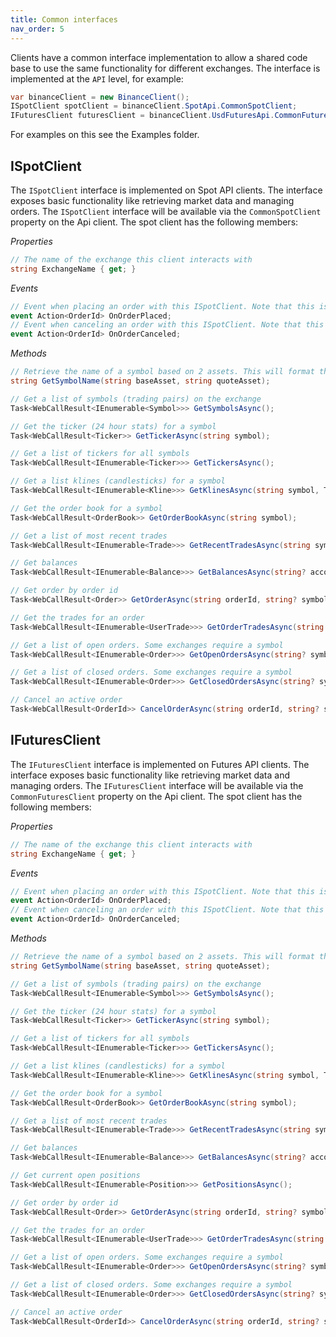 ```yaml
---
title: Common interfaces
nav_order: 5
---
```


Clients have a common interface implementation to allow a shared code base to use the same functionality for different exchanges. The interface is implemented at the `API` level, for example:
```csharp
var binanceClient = new BinanceClient();
ISpotClient spotClient = binanceClient.SpotApi.CommonSpotClient;
IFuturesClient futuresClient = binanceClient.UsdFuturesApi.CommonFuturesClient;
```

For examples on this see the Examples folder.

## ISpotClient
The `ISpotClient` interface is implemented on Spot API clients. The interface exposes basic functionality like retrieving market data and managing orders. The `ISpotClient` interface will be available via the `CommonSpotClient` property on the Api client.
The spot client has the following members:

*Properties*  
```csharp
// The name of the exchange this client interacts with
string ExchangeName { get; }
```

*Events*  
```csharp
// Event when placing an order with this ISpotClient. Note that this is not an event handler listening on the exchange, just an event handler for when the `PlaceOrderAsync` method is called.
event Action<OrderId> OnOrderPlaced;
// Event when canceling an order with this ISpotClient. Note that this is not an event handler listening on the exchange, just an event handler for when the `CancelOrderAsync` method is called.
event Action<OrderId> OnOrderCanceled;

```

*Methods*
```csharp
// Retrieve the name of a symbol based on 2 assets. This will format them in the way the exchange expects them. For example BTC, USDT will return BTCUSDT on Binance and BTC-USDT on Kucoin
string GetSymbolName(string baseAsset, string quoteAsset);

// Get a list of symbols (trading pairs) on the exchange
Task<WebCallResult<IEnumerable<Symbol>>> GetSymbolsAsync();

// Get the ticker (24 hour stats) for a symbol
Task<WebCallResult<Ticker>> GetTickerAsync(string symbol);

// Get a list of tickers for all symbols
Task<WebCallResult<IEnumerable<Ticker>>> GetTickersAsync();

// Get a list klines (candlesticks) for a symbol
Task<WebCallResult<IEnumerable<Kline>>> GetKlinesAsync(string symbol, TimeSpan timespan, DateTime? startTime = null, DateTime? endTime = null, int? limit = null);

// Get the order book for a symbol
Task<WebCallResult<OrderBook>> GetOrderBookAsync(string symbol);

// Get a list of most recent trades
Task<WebCallResult<IEnumerable<Trade>>> GetRecentTradesAsync(string symbol);

// Get balances
Task<WebCallResult<IEnumerable<Balance>>> GetBalancesAsync(string? accountId = null);

// Get order by order id
Task<WebCallResult<Order>> GetOrderAsync(string orderId, string? symbol = null);

// Get the trades for an order
Task<WebCallResult<IEnumerable<UserTrade>>> GetOrderTradesAsync(string orderId, string? symbol = null);

// Get a list of open orders. Some exchanges require a symbol
Task<WebCallResult<IEnumerable<Order>>> GetOpenOrdersAsync(string? symbol = null);

// Get a list of closed orders. Some exchanges require a symbol
Task<WebCallResult<IEnumerable<Order>>> GetClosedOrdersAsync(string? symbol = null);

// Cancel an active order
Task<WebCallResult<OrderId>> CancelOrderAsync(string orderId, string? symbol = null);
```

## IFuturesClient
The `IFuturesClient` interface is implemented on Futures API clients. The interface exposes basic functionality like retrieving market data and managing orders. The `IFuturesClient` interface will be available via the `CommonFuturesClient` property on the Api client.
The spot client has the following members:

*Properties*  
```csharp
// The name of the exchange this client interacts with
string ExchangeName { get; }
```

*Events*  
```csharp
// Event when placing an order with this ISpotClient. Note that this is not an event handler listening on the exchange, just an event handler for when the `PlaceOrderAsync` method is called.
event Action<OrderId> OnOrderPlaced;
// Event when canceling an order with this ISpotClient. Note that this is not an event handler listening on the exchange, just an event handler for when the `CancelOrderAsync` method is called.
event Action<OrderId> OnOrderCanceled;

```

*Methods*
```csharp
// Retrieve the name of a symbol based on 2 assets. This will format them in the way the exchange expects them. For example BTC, USDT will return BTCUSDT on Binance and BTC-USDT on Kucoin
string GetSymbolName(string baseAsset, string quoteAsset);

// Get a list of symbols (trading pairs) on the exchange
Task<WebCallResult<IEnumerable<Symbol>>> GetSymbolsAsync();

// Get the ticker (24 hour stats) for a symbol
Task<WebCallResult<Ticker>> GetTickerAsync(string symbol);

// Get a list of tickers for all symbols
Task<WebCallResult<IEnumerable<Ticker>>> GetTickersAsync();

// Get a list klines (candlesticks) for a symbol
Task<WebCallResult<IEnumerable<Kline>>> GetKlinesAsync(string symbol, TimeSpan timespan, DateTime? startTime = null, DateTime? endTime = null, int? limit = null);

// Get the order book for a symbol
Task<WebCallResult<OrderBook>> GetOrderBookAsync(string symbol);

// Get a list of most recent trades
Task<WebCallResult<IEnumerable<Trade>>> GetRecentTradesAsync(string symbol);

// Get balances
Task<WebCallResult<IEnumerable<Balance>>> GetBalancesAsync(string? accountId = null);

// Get current open positions
Task<WebCallResult<IEnumerable<Position>>> GetPositionsAsync();

// Get order by order id
Task<WebCallResult<Order>> GetOrderAsync(string orderId, string? symbol = null);

// Get the trades for an order
Task<WebCallResult<IEnumerable<UserTrade>>> GetOrderTradesAsync(string orderId, string? symbol = null);

// Get a list of open orders. Some exchanges require a symbol
Task<WebCallResult<IEnumerable<Order>>> GetOpenOrdersAsync(string? symbol = null);

// Get a list of closed orders. Some exchanges require a symbol
Task<WebCallResult<IEnumerable<Order>>> GetClosedOrdersAsync(string? symbol = null);

// Cancel an active order
Task<WebCallResult<OrderId>> CancelOrderAsync(string orderId, string? symbol = null);
```